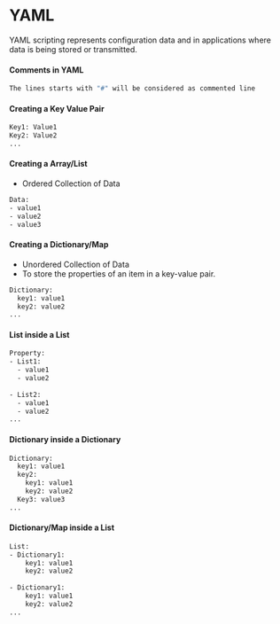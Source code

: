 # YAML

YAML scripting represents configuration data and in applications where data is being stored or transmitted.

#### Comments in YAML
```bash
The lines starts with "#" will be considered as commented line
```

#### Creating a Key Value Pair
```bash
Key1: Value1
Key2: Value2
...
```

#### Creating a Array/List
* Ordered Collection of Data
```bash
Data:
- value1
- value2
- value3
```

#### Creating a Dictionary/Map
* Unordered Collection of Data
* To store the properties of an item in a key-value pair.
```bash
Dictionary:
  key1: value1
  key2: value2
...
```

#### List inside a List
```bash
Property:
- List1:
  - value1
  - value2
  
- List2:
  - value1
  - value2
...
```

#### Dictionary inside a Dictionary
```bash
Dictionary:
  key1: value1
  key2: 
    key1: value1
    key2: value2
  Key3: value3
...
```

#### Dictionary/Map inside a List
```bash
List:
- Dictionary1:
    key1: value1
    key2: value2
    
- Dictionary1:
    key1: value1
    key2: value2
...
```


